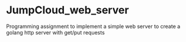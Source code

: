 # JumpCloud_web_server
Programming assignment to implement a simple web server to create a golang http server with get/put requests
